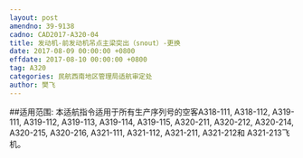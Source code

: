 ```yaml
---
layout: post
amendno: 39-9138
cadno: CAD2017-A320-04
title: 发动机-前发动机吊点主梁突出（snout）-更换
date: 2017-08-09 00:00:00 +0800
effdate: 2017-08-10 00:00:00 +0800
tag: A320
categories: 民航西南地区管理局适航审定处
author: 樊飞
---
```


##适用范围:
本适航指令适用于所有生产序列号的空客A318-111, A318-112, A319-111, A319-112, A319-113, A319-114, A319-115, A320-211, A320-212, A320-214, A320-215, A320-216, A321-111, A321-112, A321-211, A321-212和 A321-213飞机。

